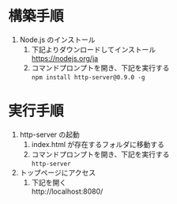 # 構築手順
1. Node.js のインストール
    1. 下記よりダウンロードしてインストール  
       https://nodejs.org/ja
    1. コマンドプロンプトを開き、下記を実行する  
       `npm install http-server@0.9.0 -g`

# 実行手順
1. http-server の起動
    1. index.html が存在するフォルダに移動する
    1. コマンドプロンプトを開き、下記を実行する  
       `http-server`
1. トップページにアクセス
    1. 下記を開く  
       http://localhost:8080/